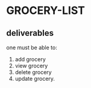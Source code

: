 # GROCERY-LIST

## deliverables

one must be able to:

1. add grocery
2. view grocery
3. delete grocery
4. update grocery.